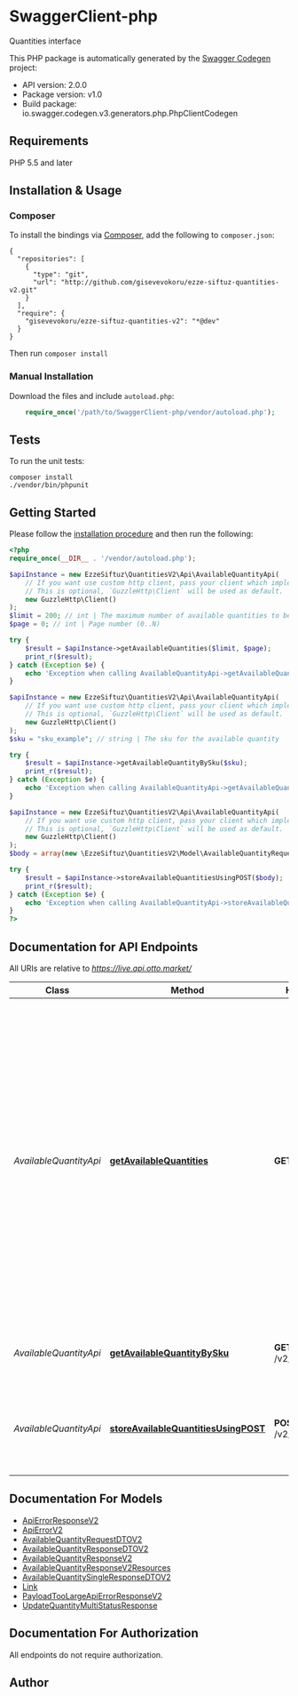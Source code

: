 # SwaggerClient-php
Quantities interface

This PHP package is automatically generated by the [Swagger Codegen](https://github.com/swagger-api/swagger-codegen) project:

- API version: 2.0.0
- Package version: v1.0
- Build package: io.swagger.codegen.v3.generators.php.PhpClientCodegen

## Requirements

PHP 5.5 and later

## Installation & Usage
### Composer

To install the bindings via [Composer](http://getcomposer.org/), add the following to `composer.json`:

```
{
  "repositories": [
    {
      "type": "git",
      "url": "http://github.com/gisevevokoru/ezze-siftuz-quantities-v2.git"
    }
  ],
  "require": {
    "gisevevokoru/ezze-siftuz-quantities-v2": "*@dev"
  }
}
```

Then run `composer install`

### Manual Installation

Download the files and include `autoload.php`:

```php
    require_once('/path/to/SwaggerClient-php/vendor/autoload.php');
```

## Tests

To run the unit tests:

```
composer install
./vendor/bin/phpunit
```

## Getting Started

Please follow the [installation procedure](#installation--usage) and then run the following:

```php
<?php
require_once(__DIR__ . '/vendor/autoload.php');

$apiInstance = new EzzeSiftuz\QuantitiesV2\Api\AvailableQuantityApi(
    // If you want use custom http client, pass your client which implements `GuzzleHttp\ClientInterface`.
    // This is optional, `GuzzleHttp\Client` will be used as default.
    new GuzzleHttp\Client()
);
$limit = 200; // int | The maximum number of available quantities to be returned in each response.
$page = 0; // int | Page number (0..N)

try {
    $result = $apiInstance->getAvailableQuantities($limit, $page);
    print_r($result);
} catch (Exception $e) {
    echo 'Exception when calling AvailableQuantityApi->getAvailableQuantities: ', $e->getMessage(), PHP_EOL;
}

$apiInstance = new EzzeSiftuz\QuantitiesV2\Api\AvailableQuantityApi(
    // If you want use custom http client, pass your client which implements `GuzzleHttp\ClientInterface`.
    // This is optional, `GuzzleHttp\Client` will be used as default.
    new GuzzleHttp\Client()
);
$sku = "sku_example"; // string | The sku for the available quantity

try {
    $result = $apiInstance->getAvailableQuantityBySku($sku);
    print_r($result);
} catch (Exception $e) {
    echo 'Exception when calling AvailableQuantityApi->getAvailableQuantityBySku: ', $e->getMessage(), PHP_EOL;
}

$apiInstance = new EzzeSiftuz\QuantitiesV2\Api\AvailableQuantityApi(
    // If you want use custom http client, pass your client which implements `GuzzleHttp\ClientInterface`.
    // This is optional, `GuzzleHttp\Client` will be used as default.
    new GuzzleHttp\Client()
);
$body = array(new \EzzeSiftuz\QuantitiesV2\Model\AvailableQuantityRequestDTOV2()); // \EzzeSiftuz\QuantitiesV2\Model\AvailableQuantityRequestDTOV2[] | availableQuantityRequestDTO

try {
    $result = $apiInstance->storeAvailableQuantitiesUsingPOST($body);
    print_r($result);
} catch (Exception $e) {
    echo 'Exception when calling AvailableQuantityApi->storeAvailableQuantitiesUsingPOST: ', $e->getMessage(), PHP_EOL;
}
?>
```

## Documentation for API Endpoints

All URIs are relative to *https://live.api.otto.market/*

Class | Method | HTTP request | Description
------------ | ------------- | ------------- | -------------
*AvailableQuantityApi* | [**getAvailableQuantities**](docs/Api/AvailableQuantityApi.md#getavailablequantities) | **GET** /v2/quantities | Get available quantities for a specific Partner (Upto 200 per request). The partner needs to update the quantities for all his products once or limit the products being returned in the response by setting the limit value to number of products they have updated
*AvailableQuantityApi* | [**getAvailableQuantityBySku**](docs/Api/AvailableQuantityApi.md#getavailablequantitybysku) | **GET** /v2/quantities/{sku} | Get available quantity for a specific Sku
*AvailableQuantityApi* | [**storeAvailableQuantitiesUsingPOST**](docs/Api/AvailableQuantityApi.md#storeavailablequantitiesusingpost) | **POST** /v2/quantities | Update the available quantity for a specific SKU (up to 200 SKUs per request)

## Documentation For Models

 - [ApiErrorResponseV2](docs/Model/ApiErrorResponseV2.md)
 - [ApiErrorV2](docs/Model/ApiErrorV2.md)
 - [AvailableQuantityRequestDTOV2](docs/Model/AvailableQuantityRequestDTOV2.md)
 - [AvailableQuantityResponseDTOV2](docs/Model/AvailableQuantityResponseDTOV2.md)
 - [AvailableQuantityResponseV2](docs/Model/AvailableQuantityResponseV2.md)
 - [AvailableQuantityResponseV2Resources](docs/Model/AvailableQuantityResponseV2Resources.md)
 - [AvailableQuantitySingleResponseDTOV2](docs/Model/AvailableQuantitySingleResponseDTOV2.md)
 - [Link](docs/Model/Link.md)
 - [PayloadTooLargeApiErrorResponseV2](docs/Model/PayloadTooLargeApiErrorResponseV2.md)
 - [UpdateQuantityMultiStatusResponse](docs/Model/UpdateQuantityMultiStatusResponse.md)

## Documentation For Authorization

 All endpoints do not require authorization.


## Author



